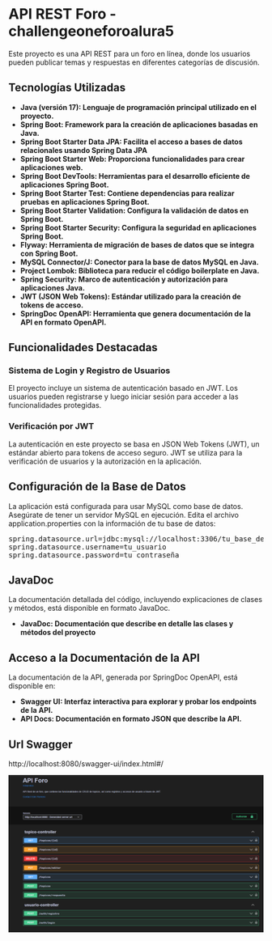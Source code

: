 # API REST Foro - challengeoneforoalura5
Este proyecto es una API REST para un foro en línea, donde los usuarios pueden publicar temas y respuestas en diferentes categorías de discusión.

## Tecnologías Utilizadas
- **Java (versión 17): Lenguaje de programación principal utilizado en el proyecto.**
- **Spring Boot: Framework para la creación de aplicaciones basadas en Java.**
- **Spring Boot Starter Data JPA: Facilita el acceso a bases de datos relacionales usando Spring Data JPA**
- **Spring Boot Starter Web: Proporciona funcionalidades para crear aplicaciones web.**
- **Spring Boot DevTools: Herramientas para el desarrollo eficiente de aplicaciones Spring Boot.**
- **Spring Boot Starter Test: Contiene dependencias para realizar pruebas en aplicaciones Spring Boot.**
- **Spring Boot Starter Validation: Configura la validación de datos en Spring Boot.**
- **Spring Boot Starter Security: Configura la seguridad en aplicaciones Spring Boot.**
- **Flyway: Herramienta de migración de bases de datos que se integra con Spring Boot.**
- **MySQL Connector/J: Conector para la base de datos MySQL en Java.**
- **Project Lombok: Biblioteca para reducir el código boilerplate en Java.**
- **Spring Security: Marco de autenticación y autorización para aplicaciones Java.**
- **JWT (JSON Web Tokens): Estándar utilizado para la creación de tokens de acceso.**
- **SpringDoc OpenAPI: Herramienta que genera documentación de la API en formato OpenAPI.**

## Funcionalidades Destacadas

### Sistema de Login y Registro de Usuarios

El proyecto incluye un sistema de autenticación basado en JWT. Los usuarios pueden registrarse y luego iniciar sesión para acceder a las funcionalidades protegidas.

### Verificación por JWT

La autenticación en este proyecto se basa en JSON Web Tokens (JWT), un estándar abierto para tokens de acceso seguro. JWT se utiliza para la verificación de usuarios y la autorización en la aplicación.

## Configuración de la Base de Datos
La aplicación está configurada para usar MySQL como base de datos. Asegúrate de tener un servidor MySQL en ejecución. Edita el archivo application.properties con la información de tu base de datos: 
<pre>spring.datasource.url=jdbc:mysql://localhost:3306/tu_base_de_datos
spring.datasource.username=tu_usuario
spring.datasource.password=tu_contraseña</pre>

## JavaDoc
La documentación detallada del código, incluyendo explicaciones de clases y métodos, está disponible en formato JavaDoc.

- **JavaDoc: Documentación que describe en detalle las clases y métodos del proyecto**

## Acceso a la Documentación de la API
La documentación de la API, generada por SpringDoc OpenAPI, está disponible en:

- **Swagger UI: Interfaz interactiva para explorar y probar los endpoints de la API.**
- **API Docs: Documentación en formato JSON que describe la API.**
  
## Url Swagger
http://localhost:8080/swagger-ui/index.html#/

![](imgAPI/swagger.png)

